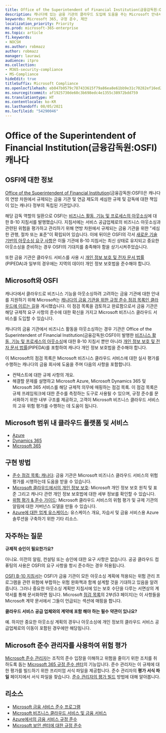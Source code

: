 ```yaml
---
title: Office of the Superintendent of Financial Institution(금융감독원:OSFI) 캐나다
description: 캐나다에 있는 금융 기관의 클라우드 도입에 도움을 주는 Microsoft 안내서입니다.
keywords: Microsoft 365, 규정 준수, 제안
localization_priority: Priority
ms.prod: microsoft-365-enterprise
ms.topic: article
f1.keywords:
- NOCSH
ms.author: robmazz
author: robmazz
manager: laurawi
audience: itpro
ms.collection:
- M365-security-compliance
- MS-Compliance
hideEdit: true
titleSuffix: Microsoft Compliance
ms.openlocfilehash: eb047b0579c787433615f79a86ea8e61bb9e31c70282ef16ed240bea9d673207
ms.sourcegitcommit: af1925730de60c3b698edc4e1355c38972bdd759
ms.translationtype: HT
ms.contentlocale: ko-KR
ms.lasthandoff: 08/05/2021
ms.locfileid: "54290046"
---
```

# <a name="office-of-the-superintendent-of-financial-institutions-osfi-canada"></a>Office of the Superintendent of Financial Institution(금융감독원:OSFI) 캐나다

## <a name="about-the-osfi"></a>OSFI에 대한 정보

[Office of the Superintendent of Financial Institution](https://www.osfi-bsif.gc.ca/Eng/Pages/default.aspx)(금융감독원:OSFI)은 캐나다의 연방 차원에서 규제되는 금융 기관 및 연금 제도의 세심한 규제 및 감독에 대한 책임이 있는 캐나다 정부의 독립된 기관입니다.

해당 감독 역할의 일환으로 OSFI는 [비즈니스 활동, 기능 및 프로세스의 아웃소싱](https://www.osfi-bsif.gc.ca/Eng/fi-if/rg-ro/gdn-ort/gl-ld/Pages/b10.aspx)에 대한 B-10 지침서를 발행했습니다. 지침서에는 서비스 공급업체로의 비즈니스 아웃소싱과 관련된 위험을 평가하고 관리하기 위해 연방 차원에서 규제되는 금융 기관을 위한 "세심한 관행, 절차 또는 표준"이 확립되어 있습니다.   이에 뒤이은 OSFI의 각서 [새로운 기술 기반의 아웃소싱 요구 사항](https://www.osfi-bsif.gc.ca/Eng/fi-if/rg-ro/gdn-ort/gl-ld/Pages/cldcmp.aspx)은 이들 기관에 B-10 지침서는 최신 상태로 유지되고 중요한 아웃소싱을 준비하는 경우 OSFI의 기대치를 충족해야 함을 상기시켜주었습니다.

또한 금융 기관은 클라우드 서비스를 사용 시 [개인 정보 보호 및 전자 문서 법률](https://www.priv.gc.ca/en/privacy-topics/privacy-laws-in-canada/the-personal-information-protection-and-electronic-documents-act-pipeda/)(PIPEDA)과 일부의 경우에는 지역의 데이터 개인 정보 보호법을 준수해야 합니다.

## <a name="microsoft-and-osfi"></a>Microsoft와 OSFI

캐나다에서 클라우드로 비즈니스 기능을 아웃소싱하려 고려하는 금융 기관에 대한 안내를 지원하기 위해 Microsoft는 [캐나다의 금융 기관을 위한 규정 준수 점검 목록인 클라우드에 이르는 길](https://aka.ms/Azure-Canada-Compliance)을 게시했습니다. 이 점검 목록을 검토하고 완료함으로서 금융 기관은 해당 규제적 요구 사항의 준수에 대한 확신을 가지고 Microsoft 비즈니스 클라우드 서비스를 도입할 수 있습니다.

캐나다의 금융 기관에서 비즈니스 활동을 아웃소싱하는 경우 기관은 Office of the Superintendent of Financial Institution(금융감독원:OSFI)이 발행한 [비즈니스 활동, 기능 및 프로세스의 아웃소싱](https://www.osfi-bsif.gc.ca/Eng/fi-if/rg-ro/gdn-ort/gl-ld/Pages/b10.aspx)에 대한 B-10 지침서 뿐만 아니라 [개인 정보 보호 및 전자 문서 법률](https://www.priv.gc.ca/en/privacy-topics/privacy-laws-in-canada/the-personal-information-protection-and-electronic-documents-act-pipeda/)(PIPEDA)를 포함하여 캐나다 개인 정보 보호법을 준수해야 합니다.

이 Microsoft의 점검 목록은 Microsoft 비즈니스 클라우드 서비스에 대한 실사 평가를 수행하는 캐나다의 금융 회사에 도움을 주며 다음의 사항을 포함합니다.

- 컨텍스트에 대한 규제 사항의 개요.
- 해결할 문제를 설명하고 Microsoft Azure, Microsoft Dynamics 365 및 Microsoft 365 서비스를 해당 규제적 의무에 매핑하는 점검 목록. 이 점검 목록은 규제 프레임워크에 대한 준수를 측정하는 도구로 사용될 수 있으며, 규정 준수를 문서화하기 위한 내부 구조를 제공하고, 고객이 Microsoft 비즈니스 클라우드 서비스의 고유 위험 평가를 수행하는 데 도움이 됩니다.

## <a name="microsoft-in-scope-cloud-platforms--services"></a>Microsoft 범위 내 클라우드 플랫폼 및 서비스

- [Azure](https://aka.ms/AzureCompliance)
- [Dynamics 365](https://aka.ms/d365-compliance-list)
- [Microsoft 365](https://aka.ms/o365-compliance-framework)

## <a name="how-to-implement"></a>구현 방법

- [준수 점검 목록: 캐나다](https://aka.ms/Azure-Canada-Compliance): 금융 기관은 Microsoft 비즈니스 클라우드 서비스의 위험 평가를 시행하는데 도움을 받을 수 있습니다. 
- [Microsoft 클라우드에서의 개인 정보 보호](https://aka.ms/MCSPrivacy): Microsoft 개인 정보 보호 원칙 및 표준 그리고 캐나다 관련 개인 정보 보호법에 대한 세부 정보를 확인할 수 있습니다.
- [위험 평가 & 준수 가이드](https://aka.ms/RiskGovernanceGuide): Microsoft 클라우드 서비스의 위험 평가 및 규제 기관의 알림에 대한 거버넌스 모델을 만들 수 있습니다.
- [Azure에 대한 업계 유스케이스](/azure/industry/financial/): 유스케이스 개요, 자습서 및 금융 서비스용 Azure 솔루션을 구축하기 위한 기타 리소스.

## <a name="frequently-asked-questions"></a>자주하는 질문

**규제적 승인이 필요한가요?**

아니요. 이전의 알림, 컨설팅 또는 승인에 대한 요구 사항은 없습니다. 공공 클라우드 컴퓨팅의 사용은 OSFI의 요구 사항을 항시 준수하는 경우 허용됩니다.

[OSFI B-10 지침서](https://www.osfi-bsif.gc.ca/Eng/fi-if/rg-ro/gdn-ort/gl-ld/Pages/b10.aspx)는 OSFI가 금융 기관이 모든 아웃소싱 계획에 적용되는 위험 관리 프로그램을 관련 위험에 부합하는 위험 완화책과 함께 설계할 것을 기대하고 있음을 알려줍니다. 그러나 중요한 아웃소싱 계획만 지침서에 있는 보호 수단을 다루는 서면상의 계약서를 통해 문서화하면 됩니다. Microsoft [점검 목록](https://aka.ms/Azure-Canada-Compliance)의 2부(53 페이지)는 이 사항들을 Microsoft 계약 문서에서 그들이 언급되는 섹션에 매핑을 합니다.

**클라우드 서비스 공급 업체와의 계약에 포함 해야 하는 필수 약관이 있나요?**

예. 하지만 중요한 아웃소싱 계획의 경우나 아웃소싱에 개인 정보의 클라우드 서비스 공급업체로의 이동이 포함된 경우에만 해당됩니다.

## <a name="use-microsoft-compliance-manager-to-assess-your-risk"></a>Microsoft 준수 관리자를 사용하여 위험 평가

[Microsoft 준수 관리자](/microsoft-365/compliance/compliance-manager)는 조직의 준수 입장을 이해하고 위험을 줄이기 위한 조치를 취하도록 돕는 [Microsoft 365 규정 준수 센터](/microsoft-365/compliance/microsoft-365-compliance-center)의 기능입니다. 준수 관리자는 이 규제에 대한 평가를 빌드하기 위한 프리미엄 서식 파일을 제공합니다. 준수 관리자의 **평가 서식 파일** 페이지에서 서식 파일을 찾습니다. [준수 관리자의 평가 빌드](/microsoft-365/compliance/compliance-manager-assessments) 방법에 대해 알아봅니다.

## <a name="resources"></a>리소스

- [Microsoft 금융 서비스 준수 프로그램](https://aka.ms/FSCP-Print)
- [Microsoft 비즈니스 클라우드 서비스 및 금융 서비스](https://www.microsoft.com/trustcenter/cloudservices/financialservices)
- [Azure에서의 금융 서비스 규정 준수](https://azure.microsoft.com/resources/videos/azurecon-2015-financial-services-compliance-in-azure/)
- [Microsoft 보안 센터에 대한 규정 준수](https://www.microsoft.com/trust-center/compliance/compliance-overview)
